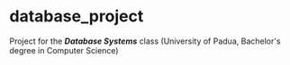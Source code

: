# database_project
Project for the ***Database Systems*** class (University of Padua, Bachelor's degree in Computer Science)
